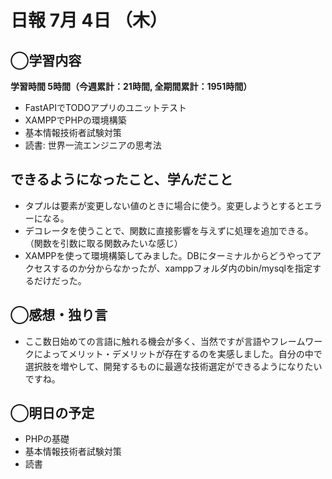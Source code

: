 # 日報  7月 4日 （木）

## ◯学習内容

**学習時間  5時間（今週累計：21時間, 全期間累計：1951時間）**

- FastAPIでTODOアプリのユニットテスト
- XAMPPでPHPの環境構築
- 基本情報技術者試験対策
- 読書: 世界一流エンジニアの思考法

## できるようになったこと、学んだこと

- タプルは要素が変更しない値のときに場合に使う。変更しようとするとエラーになる。
- デコレータを使うことで、関数に直接影響を与えずに処理を追加できる。（関数を引数に取る関数みたいな感じ）
- XAMPPを使って環境構築してみました。DBにターミナルからどうやってアクセスするのか分からなかったが、xamppフォルダ内のbin/mysqlを指定するだけだった。

## ◯感想・独り言

- ここ数日始めての言語に触れる機会が多く、当然ですが言語やフレームワークによってメリット・デメリットが存在するのを実感しました。自分の中で選択肢を増やして、開発するものに最適な技術選定ができるようになりたいですね。

## ◯明日の予定

- PHPの基礎
- 基本情報技術者試験対策
- 読書
